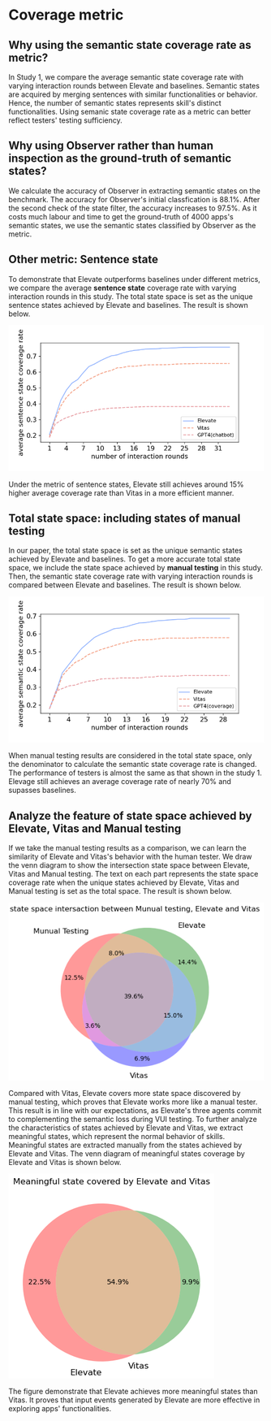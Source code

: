 # Coverage metric

## Why using the semantic state coverage rate as metric?

In Study 1, we compare the average semantic state coverage rate with varying interaction rounds between Elevate and baselines. 
Semantic states are acquired by merging sentences with similar functionalities or behavior.
Hence, the number of semantic states represents skill's distinct functionalities.
Using semanic state coverage rate as a metric can better reflect testers' testing sufficiency.

## Why using Observer rather than human inspection as the ground-truth of semantic states?

We calculate the accuracy of Observer in extracting semantic states on the benchmark.
The accuracy for Observer's initial classfication is 88.1%.
After the second check of the state filter, the accuracy increases to 97.5%.
As it costs much labour and time to get the ground-truth of 4000 apps's semantic states, we use the semantic states classified by Observer as the metric.

## Other metric: Sentence state
To demonstrate that Elevate outperforms baselines under different metrics, we compare the average **sentence state** coverage rate with varying interaction rounds in this study. 
The total state space is set as the unique sentence states achieved by Elevate and baselines. 
The result is shown below.

![路径](figure/study2_sentence.png)

Under the metric of sentence states, Elevate still achieves around 15% higher average coverage rate than Vitas in a more efficient manner.

## Total state space: including states of manual testing
In our paper, the total state space is set as the unique semantic states achieved by Elevate and baselines.
To get a more accurate total state space, we include the state space achieved by **manual testing** in this study.
Then, the semantic state coverage rate with varying interaction rounds is compared between Elevate and baselines.
The result is shown below.

![路径](figure/study2_user_as_gt.png)

When manual testing results are considered in the total state space, only the denominator to calculate the semantic state coverage rate is changed.
The performance of testers is almost the same as that shown in the study 1.
Elevage still achieves an average coverage rate of nearly 70% and supasses baselines.

## Analyze the feature of state space achieved by Elevate, Vitas and Manual testing

If we take the manual testing results as a comparison, we can learn the similarity of Elevate and Vitas's behavior with the human tester.
We draw the venn diagram to show the intersection state space between Elevate, Vitas and Manual testing.
The text on each part represents the state space coverage rate when the unique states achieved by Elevate, Vitas and Manual testing is set as the total space.
The result is shown below.

![路径](figure/user_elevate_vitas.png)

Compared with Vitas, Elevate covers more state space discovered by manual testing, which proves that Elevate works more like a manual tester.
This result is in line with our expectations, as Elevate's three agents commit to complementing the semantic loss during VUI testing.
To further analyze the characteristics of states achieved by Elevate and Vitas, we extract meaningful states, which represent the normal behavior of skills.
Meaningful states are extracted manually from the states achieved by Elevate and Vitas.
The venn diagram of meaningful states coverage by Elevate and Vitas is shown below.

![路径](figure/meaningful.png)

The figure demonstrate that Elevate achieves more meaningful states than Vitas. 
It proves that input events generated by Elevate are more effective in exploring apps' functionalities.